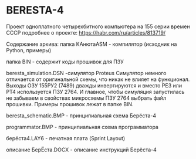 # BERESTA-4
Проект одноплатного четырехбитного компьютера на 155 серии времен СССР
подробнее о проекте: https://habr.com/ru/articles/813719/

Содержание архива:
папка КАнютаASM - компилятор (исходник на Python, примеры)

папка BIN - содержит коды прошивок для ПЗУ

beresta_simulation.DSN -симулятор Proteus
Симулятор немного отличается от оригинальной схемы, что никак не влияет на функционал.
Выходы ОЗУ 155РУ2 (7489) дважды инвертируются и вместо РЕ3 или РТ4 используется ПЗУ 2764. 
И главное, чтобы симуляция запустилась не забываем в свойствах микросхемы ПЗУ 2764 
выбрать файл прошивки. Примеры прошивок лежат в папке BIN.

beresta_schematic.BMP - принципиальная схема Берёста-4

programmator.BMP - принципиальная схема программатора 

берёста4.LAY6 - печатная плата (Sprint Layout)

описание БерЁста.DOCX - описание инструкций Берёста-4
